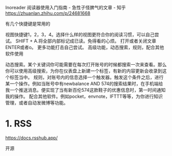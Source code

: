 



Inoreader 阅读器使用入门指南 - 急性子怪脾气的文章 - 知乎
https://zhuanlan.zhihu.com/p/24681668


有几个快捷键是常用的

视图快捷键1，2，3，4。选择什么样的视图更符合你的阅读习惯，可以自己尝试。
SHIFT + A.将全部内部标记成已读。免得看的心烦。
打开或者关闭文章 ENTER或者o。
更多功能打击自己尝试。
高级功能，动态搜索，规则，配合其他软件使用

动态搜索。某个关键词你可能需要在每次打开账号的时候都搜索一次来查看。那么你可以使用高级搜索，为你在仪表盘上新建一个标签，有新的内容更新会收录到这个标签当中。
规则，对账号内的信息选择一个触发器。触发这个条件之后，进行某一个操作。例如当账号中有newbalance AND 574的搜索结果时，在手机端给我一个推送消息。便实现了当有新百伦574这款鞋子的优惠信息时，第一时间通知我的操作。
配合其他软件。例如pocket，envnote，IFTTT等等，为你进行知识管理，或者自动发微博等功能。



# 1. RSS


https://docs.rsshub.app/

开源

















